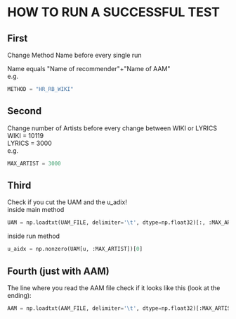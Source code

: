# HOW TO RUN A SUCCESSFUL TEST

## First

Change Method Name before every single run

Name equals "Name of recommender"+"Name of AAM"<br>
e.g.
```python
METHOD = "HR_RB_WIKI"
```

## Second

Change number of Artists before every change between WIKI or LYRICS<br>
WIKI = 10119<br>
LYRICS = 3000<br>
e.g.
```python
MAX_ARTIST = 3000
```

## Third

Check if you cut the UAM and the u_adix!<br>
inside main method
```python
UAM = np.loadtxt(UAM_FILE, delimiter='\t', dtype=np.float32)[:, :MAX_ARTIST]
```
inside run method
```python
u_aidx = np.nonzero(UAM[u, :MAX_ARTIST])[0]
```

## Fourth (just with AAM)

The line where you read the AAM file check if it looks like this (look at the ending):

```python
AAM = np.loadtxt(AAM_FILE, delimiter='\t', dtype=np.float32)[:MAX_ARTISTS, :MAX_ARTISTS]
```
